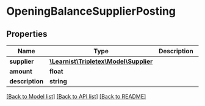 # OpeningBalanceSupplierPosting

## Properties
Name | Type | Description | Notes
------------ | ------------- | ------------- | -------------
**supplier** | [**\Learnist\Tripletex\Model\Supplier**](Supplier.md) |  | 
**amount** | **float** |  | 
**description** | **string** |  | [optional] 

[[Back to Model list]](../../README.md#documentation-for-models) [[Back to API list]](../../README.md#documentation-for-api-endpoints) [[Back to README]](../../README.md)

